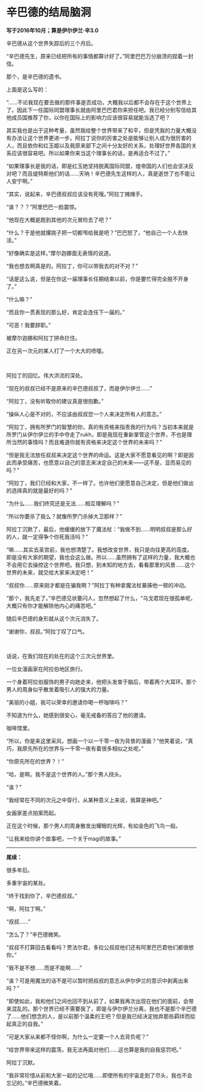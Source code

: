 # 辛巴德的结局脑洞

**写于2016年10月；算是伊尔伊兰·辛3.0**

辛巴德从这个世界失踪后的三个月后。

“辛巴德先生，原来已经把所有的事情都算计好了。”阿里巴巴万分崩溃的捏着一封信。

那个，是辛巴德的遗书。

上面是这么写的：

“……不论我现在要去做的那件事是否成功，大概我以后都不会存在于这个世界上了。因此下一任国际同盟理事长就由阿里巴巴君你来担任吧。我已经分别写信给其他成员国推荐了你，以你在国际上的影响力应该很容易就能当选了吧？

其实我也是出于这种考量，虽然我给整个世界带来了和平，但是凭我的力量大概没有办法让这个世界更进一步。阿拉丁说你的厉害之处是能够让别人成为很厉害的人，而且依你和红玉姬以及我原来部下之间十分友好的关系，处理好世界各国的关系应该很容易吧。所以如果你来当这个理事长的话，是再适合不过了。”

“如果理事长是我的话，即是红玉她坚持脱离国际同盟，煌帝国的人们也会坚决反对吧？而且缇特斯他们的话……天呐！辛巴德先生这样的人，真是逝世了也不能让人安宁啊。”

“其实，说起来，辛巴德叔叔应该没有死哦。”阿拉丁摊摊手。

“诶？？？”阿里巴巴一脸震惊。

“他现在大概是跑到其他的次元冒险去了吧？”

“什么？于是他就撂挑子把一切都甩给我是吧？”巴巴怒了，“他自己一个人去快活。”

“好像确实是这样。”摩尔迦娜面无表情的说道。

“我也想去啊真是的。阿拉丁，你可以带我去的对不对？”

“话是这么说，但是在你这一届理事长任期结束以前，你是要忙得完全脱不开身了。”

“什么嘛？”

“而且你一贯表现的那么好，肯定会连任下一届的。”

“可恶！我要辞职。”

被摩尔迦娜和阿拉丁拼命拦住。

正在另一次元的某人打了一个大大的喷嚏。        

&nbsp;

阿拉丁的回忆。伟大洪流的深处。

“现在的叔叔已经不是原来的辛巴德叔叔了，而是伊尔伊兰……”

“阿拉丁，没有听取你的建议真是很抱歉。”

“操纵人心是不对的，不应该由叔叔您一个人来决定所有人的意志。”

“阿拉丁，拥有所罗门的智慧的你，真的有资格来指责我的行为吗？当初本来就是所罗门从伊尔伊兰的手中夺走了rukh，即是我现在重新掌管这个世界，不也是理所当然的事情吗？而且难道你就有资格来决定这个世界的未来吗？”

“但是我无法放任叔叔来决定这个世界的命运。这是大家不愿意看见的啊？即是因此而承受痛苦，也愿意以自己的意志来决定自己的未来――这不是，显而易见的吗？”

“阿拉丁，我们已经和大家，不一样了。也许他们更愿意自己决定，但是他们做出的选择真的就是最好的吗？”

“为什么……我们终究还是无法……相互理解吗？”

“所以你要杀了我么？就像所罗门杀掉大卫那样？”

阿拉丁沉默了，最后，他缓缓的放下了魔法杖：“我做不到……明明叔叔是那么好的人，就一定得争个你死我活吗？”

“嘛……其实去圣宫前，我也想清楚了。我想改变世界，我只是向往更高的高度。即是没有大家的期望，我也会这么做。所以……虽然拥有了这样的力量，我大概也不会用它去操控这个世界吧。我只想，到未知的地方去，看看那里的风景……这个世界的未来，就交给大家来决定吧！”

“叔叔你……原来刚才都是在骗我啊？”阿拉丁有种拿魔法杖暴揍他一顿的冲动。

“那个，我先走了。”辛巴德见状要闪人，忽然想起了什么，“乌戈君现在很孤单呢，大概只有你才能解除他内心的痛苦吧。”

随后辛巴德的身形就从这个次元消失了。

“谢谢你，叔叔。”阿拉丁叹了口气。

&nbsp;
        
话说，在我们现在的处在的这个三次元世界里。

一位女漫画家在阿拉伯地区旅行。

一个身着阿拉伯服饰的男子向她走来，他把头发束于脑后，带着两个大耳环。那个男人的周身似乎散发着吸引人的强大的力量。

“美丽的小姐，我可以荣幸的邀请你喝一杯咖啡吗？”

不知道为什么，她感到很安心，毫无戒备的答应了他的邀请。

咖啡馆里。

“所以，你是来这里采风，想画一个以一千零一夜为背景的漫画？”他笑着说，“真巧，我原先所在的世界与一千零一夜有着很多相似之处呢。”

“你原先所在的世界？！”

“哈，是啊。我不是这个世界的人。”那个男人挠头。

“诶？”

“我经常在不同的次元之中穿行，从某种意义上来说，我算是神吧。”

女画家差点拍案而起。

正在这个时候，那个男人的周身散发出耀眼的光辉，有如金色的飞鸟一般。

“让我来给你讲个故事吧，一个关于magi的故事。”
        
-----------

**尾续：**

很多年后。

多重宇宙的某处。

“终于找到你了，辛巴德叔叔。”

“啊，阿拉丁啊。”

“叔叔……”

“怎么了？”辛巴德微笑。

“叔叔不打算回去看看吗？贾法尔君，多拉公叔叔他们还有阿里巴巴君他们都很想你。”

“我不是不想……而是不能啊……”

“诶？可是用魔法的话不是可以暂时把叔叔的意志从伊尔伊兰的意识中剥离出来吗？”

“即使如此，我和他们之间也回不到从前了，如果我再次出现在他们的面前，会带来混乱的。那个世界已经不需要我了，即是与伊尔伊兰分离，我也不是那个辛巴德了……他们想念的人，是以前那个温柔的王吧？但是我已经决定抛弃那些羁绊而拾起真正的自我。”

“可是大家从来都不怪你啊，为什么一定要一个人去背负呢？”

“给世界带来这样的震荡，我无法再面对他们……这也算是我的自我惩罚吧。”

阿拉丁沉默。

“我非常珍惜从前和大家一起的记忆哦……即使所有的宇宙走到了尽头，我也不会忘记的。”辛巴德微笑着。
